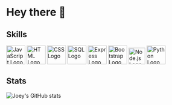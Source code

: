 # Hey there 👋

## Skills

<p align="left">
  <a href="https://www.javascript.com/"><img src="https://upload.wikimedia.org/wikipedia/commons/6/6a/JavaScript-logo.png" width="50" alt="JavaScript Logo" /></a>
  <a href="https://html.com/"><img src="https://cdn-icons-png.flaticon.com/512/732/732212.png?w=360" width="50" alt="HTML Logo" /></a>
  <a href="https://www.w3schools.com/css/"><img src="https://cdn4.iconfinder.com/data/icons/social-media-logos-6/512/121-css3-512.png" width="50" alt="CSS Logo" /></a>
  <a href="https://www.mysql.com/"><img src="https://www.freepnglogos.com/uploads/logo-mysql-png/logo-mysql-mysql-logo-png-images-are-download-crazypng-21.png" width="50" alt="SQL Logo" /></a>
  <a href="https://expressjs.com/"><img src="https://i.imgur.com/ofktwQn.jpg" width="50" alt="Express Logo" /></a>
  <a href="https://getbootstrap.com/"><img src="https://avatars.githubusercontent.com/u/2918581?s=280&v=4" width="50" alt="Bootstrap Logo" /></a>
  <a href="https://nodejs.org/"><img src="https://the-guild.dev/blog-assets/nodejs-esm/nodejs_logo.png" width="44" alt="Node.js Logo" /></a>
  <a href="https://www.python.org/"><img src="https://o.remove.bg/downloads/9b058b44-4156-4b8c-92b9-46d2b2094483/DF3DpXUW_400x400-removebg-preview.png" width="50" alt="Python Logo" /></a>
</p>

## Stats

![Joey's GitHub stats](https://github-readme-stats.vercel.app/api?username=eccclesiastes&include_all_commits=true)
